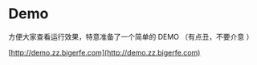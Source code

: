 # Demo

方便大家查看运行效果，特意准备了一个简单的 DEMO （有点丑，不要介意 ）

[http://demo.zz.bigerfe.com](http://demo.zz.bigerfe.com)